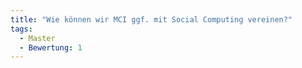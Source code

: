 ```yaml
---
title: "Wie können wir MCI ggf. mit Social Computing vereinen?"
tags:
  - Master
  - Bewertung: 1
---
```


